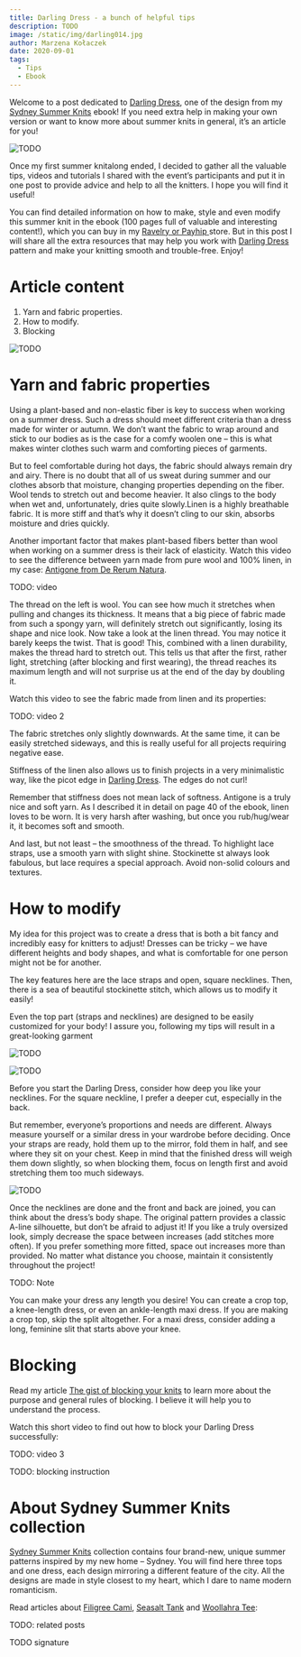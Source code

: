 ```yaml
---
title: Darling Dress - a bunch of helpful tips
description: TODO
image: /static/img/darling014.jpg
author: Marzena Kołaczek
date: 2020-09-01
tags:
  - Tips
  - Ebook
---
```

Welcome to a post dedicated to [Darling Dress](https://www.ravelry.com/patterns/library/darling-dress-2), one of the design from my [Sydney Summer Knits](https://marzenakolaczek.com/sydney-summer-knits-ebook-2/) ebook! If you need extra help in making your own version or want to know more about summer knits in general, it’s an article for you!

![TODO](/static/img/darling-dress-main-eng.jpg "TODO")

Once my first summer knitalong ended, I decided to gather all the valuable tips, videos and tutorials I shared with the event’s participants and put it in one post to provide advice and help to all the knitters. I hope you will find it useful!

You can find detailed information on how to make, style and even modify this summer knit in the ebook (100 pages full of valuable and interesting content!), which you can buy in my [Ravelry or Payhip ](https://marzenakolaczek.com/sydney-summer-knits-ebook-2/)store. But in this post I will share all the extra resources that may help you work with [Darling Dress](https://www.ravelry.com/patterns/library/darling-dress-2) pattern and make your knitting smooth and trouble-free. Enjoy!

# Article content

1. Yarn and fabric properties.
2. How to modify.
3. Blocking

![TODO](/static/img/darling03-scaled.jpg "TODO")

# Yarn and fabric properties

Using a plant-based and non-elastic fiber is key to success when working on a summer dress. Such a dress should meet different criteria than a dress made for winter or autumn. We don’t want the fabric to wrap around and stick to our bodies as is the case for a comfy woolen one – this is what makes winter clothes such warm and comforting pieces of garments.


But to feel comfortable during hot days, the fabric should always remain dry and airy. There is no doubt that all of us sweat during summer and our clothes absorb that moisture, changing properties depending on the fiber. Wool tends to stretch out and become heavier. It also clings to the body when wet and, unfortunately, dries quite 
slowly.Linen is a highly breathable fabric. It is more stiff and that’s why it doesn’t cling to our skin, absorbs moisture and dries quickly.

Another important factor that makes plant-based fibers better than wool when working on a summer dress is their lack of elasticity. Watch this video to see the difference between yarn made from pure wool and 100% linen, in my case: [Antigone from De Rerum Natura](https://www.dererumnatura.fr/en/yarns/136-antigone-275.html#/couleur-ecume).

TODO: video

The thread on the left is wool. You can see how much it stretches when pulling and changes its thickness. It means that a big piece of fabric made from such a spongy yarn, will definitely stretch out significantly, losing its shape and nice look. Now take a look at the linen thread. You may notice it barely keeps the twist. That is good! This, combined with a linen durability, makes the thread hard to stretch out. This tells us that after the first, rather light, 
stretching (after blocking and first wearing), the thread reaches its maximum length and will not surprise us at the end of the day by doubling it.

Watch this video to see the fabric made from linen and its properties:

TODO: video 2

The fabric stretches only slightly downwards. At the same time, it can be easily stretched sideways, and this is really useful for all projects requiring negative ease.

Stiffness of the linen also allows us to finish projects in a very minimalistic way, like the picot edge in [Darling Dress](https://www.ravelry.com/patterns/library/darling-dress-2). The edges do not curl!

Remember that stiffness does not mean lack of softness. Antigone is a truly nice and soft yarn. As I described it in detail on page 40 of the ebook, linen loves to be worn. It is very harsh after washing, but once you rub/hug/wear it, it becomes soft and smooth.

And last, but not least – the smoothness of the thread. To highlight lace straps, use a smooth yarn with slight shine. Stockinette st always look fabulous, but lace requires a special approach. Avoid non-solid colours and textures.

# How to modify

My idea for this project was to create a dress that is both a bit fancy and incredibly easy for knitters to adjust! Dresses can be tricky – we have different heights and body shapes, and what is comfortable for one person might not be for another. 

The key features here are the lace straps and open, square necklines. Then, there is a sea of beautiful stockinette stitch, which allows us to modify it easily!

Even the top part (straps and necklines) are designed to be easily customized for your body! I assure you, following my tips will result in a great-looking garment

![TODO](/static/img/darling09-scaled.jpg "TODO")

![TODO](/static/img/darling08-scaled.jpg "TODO")

Before you start the Darling Dress, consider how deep you like your necklines. For the square neckline, I prefer a deeper cut, especially in the back.

But remember, everyone’s proportions and needs are different. Always measure yourself or a similar dress in your 
wardrobe before deciding. Once your straps are ready, hold them up to the mirror, fold them in half, and see where they sit on your chest. Keep in mind that the finished dress will weigh them down slightly, so when blocking them, focus on length first and avoid stretching them too much sideways.

![TODO](/static/img/darling01-scaled.jpg "TODO")


Once the necklines are done and the front and back are joined, you can think about the dress’s body shape. The original pattern provides a classic A-line silhouette, but don’t be afraid to adjust it! If you like a truly oversized look, simply decrease the space between increases (add stitches more often). If you prefer something more fitted, space out increases more than provided. No matter what distance you choose, maintain it consistently throughout the project!

TODO: Note


You can make your dress any length you desire! You can create a crop top, a knee-length dress, or even an ankle-length maxi dress. If you are making a crop top, skip the split altogether. For a maxi dress, consider adding a long, feminine slit that starts above your knee.


# Blocking


Read my article [The gist of blocking your knits](https://www.ravelry.com/discuss/sydney-summer-knits-kal/4314723/1-25#2) to learn more about the purpose and general rules of blocking. I believe it will help you to understand the process.

Watch this short video to find out how to block your Darling Dress successfully:

TODO: video 3

TODO: blocking instruction

# About Sydney Summer Knits collection

[Sydney Summer Knits](https://marzenakolaczek.com/sydney-summer-knits-designs-preview/) collection contains four brand-new, unique summer patterns inspired by my new home – Sydney. You will find here three tops and one dress, each design mirroring a different feature of the city. All the designs are made in style closest to my heart, which I dare to name modern romanticism.

Read articles about [Filigree Cami](https://www.ravelry.com/patterns/library/filigree-cami), [Seasalt Tank](https://www.ravelry.com/patterns/library/seasalt-tank-2) and [Woollahra Tee](https://www.ravelry.com/patterns/library/woollahra-tee):

TODO: related posts

TODO signature
